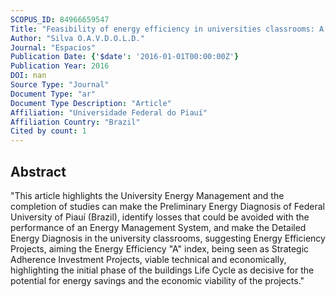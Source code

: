 ```yaml
---
SCOPUS_ID: 84966659547
Title: "Feasibility of energy efficiency in universities classrooms: A case study in UFPI, Brazil"
Author: "Silva O.A.V.D.O.L.D."
Journal: "Espacios"
Publication Date: {'$date': '2016-01-01T00:00:00Z'}
Publication Year: 2016
DOI: nan
Source Type: "Journal"
Document Type: "ar"
Document Type Description: "Article"
Affiliation: "Universidade Federal do Piauí"
Affiliation Country: "Brazil"
Cited by count: 1
---
```


## Abstract
"This article highlights the University Energy Management and the completion of studies can make the Preliminary Energy Diagnosis of Federal University of Piauí (Brazil), identify losses that could be avoided with the performance of an Energy Management System, and make the Detailed Energy Diagnosis in the university classrooms, suggesting Energy Efficiency Projects, aiming the Energy Efficiency \"A\" index, being seen as Strategic Adherence Investment Projects, viable technical and economically, highlighting the initial phase of the buildings Life Cycle as decisive for the potential for energy savings and the economic viability of the projects."
